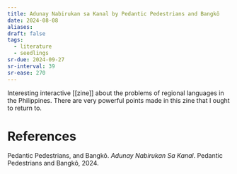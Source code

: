 ```yaml
---
title: Adunay Nabirukan sa Kanal by Pedantic Pedestrians and Bangkô
date: 2024-08-08
aliases: 
draft: false
tags:
  - literature
  - seedlings
sr-due: 2024-09-27
sr-interval: 39
sr-ease: 270
---
```

Interesting interactive [[zine]] about the problems of regional languages in the Philippines. There are very powerful points made in this zine that I ought to return to.

# References

Pedantic Pedestrians, and Bangkô. _Adunay Nabirukan Sa Kanal_. Pedantic Pedestrians and Bangkô, 2024.